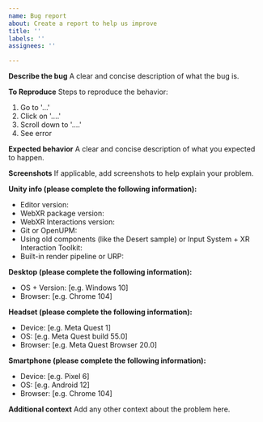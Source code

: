 ```yaml
---
name: Bug report
about: Create a report to help us improve
title: ''
labels: ''
assignees: ''

---
```


**Describe the bug**
A clear and concise description of what the bug is.

**To Reproduce**
Steps to reproduce the behavior:
1. Go to '...'
2. Click on '....'
3. Scroll down to '....'
4. See error

**Expected behavior**
A clear and concise description of what you expected to happen.

**Screenshots**
If applicable, add screenshots to help explain your problem.

**Unity info (please complete the following information):**
- Editor version:
- WebXR package version:
- WebXR Interactions version:
- Git or OpenUPM:
- Using old components (like the Desert sample) or Input System + XR Interaction Toolkit:
- Built-in render pipeline or URP:

**Desktop (please complete the following information):**
 - OS + Version: [e.g. Windows 10]
 - Browser: [e.g. Chrome 104]

**Headset (please complete the following information):**
 - Device: [e.g. Meta Quest 1]
 - OS: [e.g. Meta Quest build 55.0]
 - Browser: [e.g. Meta Quest Browser 20.0]

**Smartphone (please complete the following information):**
 - Device: [e.g. Pixel 6]
 - OS: [e.g. Android 12]
 - Browser: [e.g. Chrome 104]

**Additional context**
Add any other context about the problem here.
